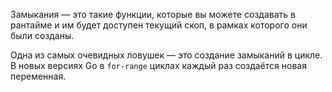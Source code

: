 Замыкания — это такие функции, которые вы можете создавать в рантайме и им будет доступен текущий скоп, в рамках которого они были созданы.

Одна из самых очевидных ловушек — это создание замыканий в цикле.
В новых версиях Go в `for-range` циклах каждый раз создаётся новая переменная.